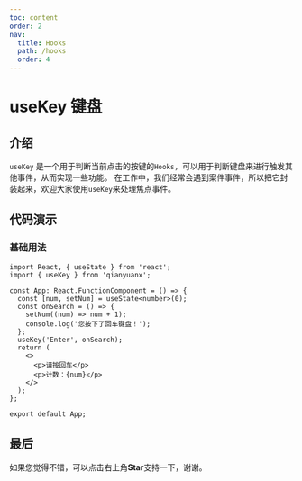 ```yaml
---
toc: content
order: 2
nav:
  title: Hooks
  path: /hooks
  order: 4
---
```


# useKey 键盘

## 介绍

`useKey` 是一个用于判断当前点击的按键的`Hooks`，可以用于判断键盘来进行触发其他事件，从而实现一些功能。
在工作中，我们经常会遇到案件事件，所以把它封装起来，欢迎大家使用`useKey`来处理焦点事件。

## 代码演示

### 基础用法

```tsx
import React, { useState } from 'react';
import { useKey } from 'qianyuanx';

const App: React.FunctionComponent = () => {
  const [num, setNum] = useState<number>(0);
  const onSearch = () => {
    setNum((num) => num + 1);
    console.log('您按下了回车键盘！');
  };
  useKey('Enter', onSearch);
  return (
    <>
      <p>请按回车</p>
      <p>计数：{num}</p>
    </>
  );
};

export default App;
```

## 最后

如果您觉得不错，可以点击右上角**Star**支持一下，谢谢。
